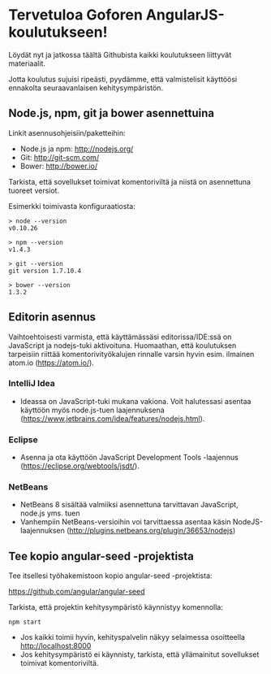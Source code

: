 # Tervetuloa Goforen AngularJS-koulutukseen!

Löydät nyt ja jatkossa täältä Githubista kaikki koulutukseen liittyvät materiaalit.

Jotta koulutus sujuisi ripeästi, pyydämme, että valmistelisit käyttöösi ennakolta seuraavanlaisen kehitysympäristön.

## Node.js, npm, git ja bower asennettuina

Linkit asennusohjeisiin/paketteihin:

- Node.js ja npm: <http://nodejs.org/>
- Git: <http://git-scm.com/>
- Bower: <http://bower.io/>

Tarkista, että sovellukset toimivat komentoriviltä ja niistä on asennettuna
tuoreet versiot.

Esimerkki toimivasta konfiguraatiosta:

    > node --version
    v0.10.26

    > npm --version
    v1.4.3

    > git --version
    git version 1.7.10.4

    > bower --version
    1.3.2

## Editorin asennus

Vaihtoehtoisesti varmista, että käyttämässäsi editorissa/IDE:ssä on JavaScript ja nodejs-tuki aktivoituna. Huomaathan, että koulutuksen tarpeisiin riittää komentorivityökalujen rinnalle varsin hyvin esim. ilmainen atom.io (<https://atom.io/>).

### IntelliJ Idea

- Ideassa on JavaScript-tuki mukana vakiona. Voit halutessasi asentaa käyttöön myös node.js-tuen laajennuksena (<https://www.jetbrains.com/idea/features/nodejs.html>).

###  Eclipse

- Asenna ja ota käyttöön JavaScript Development Tools -laajennus (<https://eclipse.org/webtools/jsdt/>).

### NetBeans

- NetBeans 8 sisältää valmiiksi asennettuna tarvittavan JavaScript, node.js yms. tuen
- Vanhempiin NetBeans-versioihin voi tarvittaessa asentaa käsin NodeJS-laajennuksen (<http://plugins.netbeans.org/plugin/36653/nodejs>)

## Tee kopio angular-seed -projektista

Tee itsellesi työhakemistoon kopio angular-seed -projektista:

<https://github.com/angular/angular-seed>

Tarkista, että projektin kehitysympäristö käynnistyy komennolla:

    npm start

- Jos kaikki toimii hyvin, kehityspalvelin näkyy selaimessa osoitteella <http://localhost:8000>
- Jos kehitysympäristö ei käynnisty, tarkista, että yllämainitut sovellukset
toimivat komentoriviltä.
